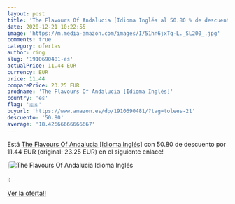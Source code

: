 ```yaml
---
layout: post
title: 'The Flavours Of Andalucia [Idioma Inglés al 50.80 % de descuento'
date: 2020-12-21 10:22:55
image: 'https://m.media-amazon.com/images/I/51hn6jxTq-L._SL200_.jpg'
comments: true
category: ofertas
author: ring
slug: '1910690481-es'
actualPrice: 11.44 EUR
currency: EUR
price: 11.44
comparePrice: 23.25 EUR
prodname: 'The Flavours Of Andalucia [Idioma Inglés]'
country: 'es'
flag: '🇪🇸'
buyurl: 'https://www.amazon.es/dp/1910690481/?tag=tolees-21'
descuento: '50.80'
average: '18.42666666666667'
---
```


Está [The Flavours Of Andalucia [Idioma Inglés]](https://www.amazon.es/dp/1910690481/?tag=tolees-21) con 50.80 de descuento por 11.44 EUR (original: 23.25 EUR) en el siguiente enlace!

[![The Flavours Of Andalucia [Idioma Inglés](https://m.media-amazon.com/images/I/51hn6jxTq-L._SL200_.jpg)](https://www.amazon.es/dp/1910690481/?tag=tolees-21)

ℹ️:


[Ver la oferta!!](https://www.amazon.es/dp/1910690481/?tag=tolees-21)
